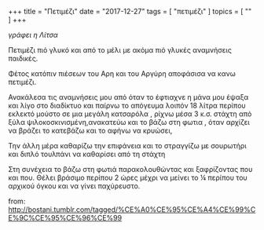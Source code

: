 +++
title = "Πετιμέζι"
date = "2017-12-27"
tags = [ "πετιμέζι" ]
topics = [ "" ]
+++

*γράφει η Λίτσα*

Πετιμέζι πιό γλυκό και από το μέλι με ακόμα πιό γλυκές αναμνήσεις παιδικές.

Φέτος κατόπιν πιέσεων του Αρη και του Αργύρη αποφάσισα να κανω πετιμέζι.

Ανακάλεσα τις αναμνήσεις μου από όταν το έφτιαχνε η μάνα μου έψαξα και λίγο στο διαδίκτυο και παίρνω το απόγευμα λοιπόν 18 λίτρα περίπου εκλεκτό μούστο σε μια μεγάλη κατσαρόλα , ρίχνω μέσα 3 κ.σ. στάχτη από ξύλα ψιλοκοσκινισμένη,ανακατεύω και το βάζω στη φωτια , όταν αρχίζει να βράζει το κατεβάζω και το αφήνω να κρυώσει,

Την άλλη μέρα καθαρίζω την επιφάνεια και το στραγγίζω με σουρωτήρι και διπλό τουλπάνι να καθαρίσει από τη στάχτη

Στη συνέχεια το βάζω στη φωτιά παρακολουθώντας και ξαφρίζοντας που και που. Θέλει βράσιμο περίπου 2 ώρες μέχρι να μείνει το ¼ περίπου του αρχικού όγκου και να γίνει παχύρευστο.

from: <http://bostani.tumblr.com/tagged/%CE%A0%CE%95%CE%A4%CE%99%CE%9C%CE%95%CE%96%CE%99>

